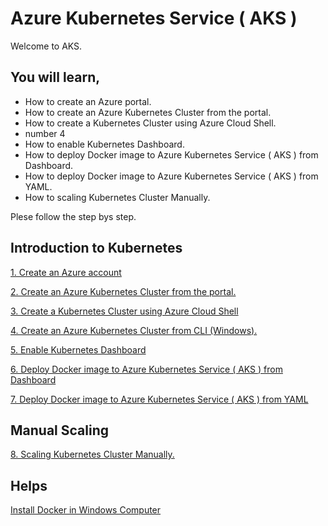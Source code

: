 # Azure Kubernetes Service ( AKS )
Welcome to AKS. 

## You will learn,

* How to create an Azure portal.
* How to create an Azure Kubernetes Cluster from the portal.
* How to create a Kubernetes Cluster using Azure Cloud Shell.
* number 4
* How to enable Kubernetes Dashboard.
* How to deploy Docker image to Azure Kubernetes Service ( AKS ) from Dashboard.
* How to deploy Docker image to Azure Kubernetes Service ( AKS ) from YAML. 
* How to scaling Kubernetes Cluster Manually.

Plese follow the step bys step.

## Introduction to Kubernetes

[1. Create an Azure account](https://github.com/BuddhikaMayadunna/Aks/wiki/1.-Create-an-Azure-account)

[2. Create an Azure Kubernetes Cluster from the portal.](https://github.com/BuddhikaMayadunna/Aks/wiki/2.-Create-an-Azure-Kubernetes-Cluster-from-the-portal.)

[3. Create a Kubernetes Cluster using Azure Cloud Shell](https://github.com/BuddhikaMayadunna/Aks/wiki/3.-Create-a-Kubernetes-Cluster-using-Azure-Cloud-Shell)

[4. Create an Azure Kubernetes Cluster from CLI (Windows).](https://github.com/BuddhikaMayadunna/Aks/wiki/4.-Create-an-Azure-Kubernetes-Cluster-from-CLI-(Windows).)

[5. Enable Kubernetes Dashboard](https://github.com/BuddhikaMayadunna/Aks/wiki/5.-Enable-Kubernetes-Dashboard)

[6. Deploy Docker image to Azure Kubernetes Service ( AKS ) from Dashboard](https://github.com/BuddhikaMayadunna/Aks/wiki/6.-Deploy-Docker-image-to-Azure-Kubernetes-Service-(-AKS-)-from-Dashboard)

[7. Deploy Docker image to Azure Kubernetes Service ( AKS ) from YAML](https://github.com/BuddhikaMayadunna/Aks/wiki/7.-Deploy-Docker-image-to-Azure-Kubernetes-Service-(-AKS-)--from-YAML)

## Manual Scaling

[8. Scaling Kubernetes Cluster Manually.](https://github.com/BuddhikaMayadunna/Aks/wiki/8.-Scaling-Kubernetes-Cluster-Manually.)


## Helps 

[Install Docker in Windows Computer](https://github.com/BuddhikaMayadunna/Aks/wiki/Install-Docker-in-Windows-Computer)

